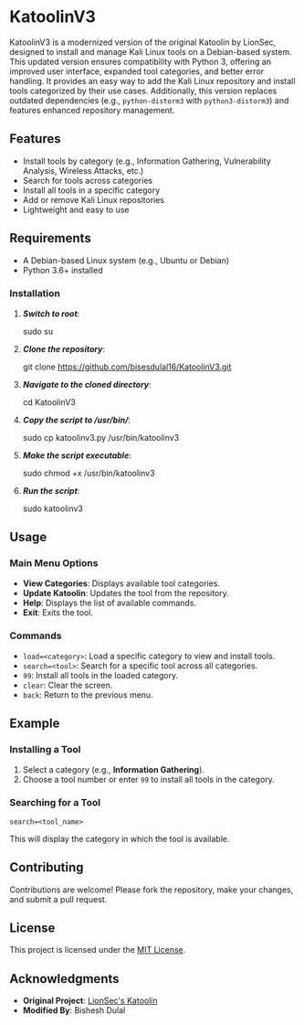# KatoolinV3

KatoolinV3 is a modernized version of the original Katoolin by LionSec, designed to install and manage Kali Linux tools on a Debian-based system. This updated version ensures compatibility with Python 3, offering an improved user interface, expanded tool categories, and better error handling. It provides an easy way to add the Kali Linux repository and install tools categorized by their use cases. Additionally, this version replaces outdated dependencies (e.g., `python-distorm3` with `python3-distorm3`) and features enhanced repository management.


## Features
- Install tools by category (e.g., Information Gathering, Vulnerability Analysis, Wireless Attacks, etc.)
- Search for tools across categories
- Install all tools in a specific category
- Add or remove Kali Linux repositories
- Lightweight and easy to use

## Requirements
- A Debian-based Linux system (e.g., Ubuntu or Debian)
- Python 3.6+ installed

### Installation
1. ***Switch to root***:

      sudo su
   
2. ***Clone the repository***:
   
      git clone https://github.com/bisesdulal16/KatoolinV3.git
   
   
3. ***Navigate to the cloned directory***:
   
      cd KatoolinV3

4. ***Copy the script to /usr/bin/***:
   
      sudo cp katoolinv3.py /usr/bin/katoolinv3
   
5. ***Make the script executable***:

      sudo chmod +x /usr/bin/katoolinv3
   
6. ***Run the script***:

      sudo katoolinv3
   

## Usage

### Main Menu Options
- **View Categories**: Displays available tool categories.
- **Update Katoolin**: Updates the tool from the repository.
- **Help**: Displays the list of available commands.
- **Exit**: Exits the tool.

### Commands
- `load=<category>`: Load a specific category to view and install tools.
- `search=<tool>`: Search for a specific tool across all categories.
- `99`: Install all tools in the loaded category.
- `clear`: Clear the screen.
- `back`: Return to the previous menu.


## Example

### Installing a Tool
1. Select a category (e.g., **Information Gathering**).
2. Choose a tool number or enter `99` to install all tools in the category.

### Searching for a Tool
    search=<tool_name>
  This will display the category in which the tool is available.

## Contributing
Contributions are welcome! Please fork the repository, make your changes, and submit a pull request.

## License
This project is licensed under the [MIT License](./LICENSE).


## Acknowledgments
- **Original Project**: [LionSec's Katoolin](https://github.com/LionSec/katoolin)
- **Modified By**: Bishesh Dulal
